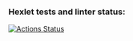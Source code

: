 ### Hexlet tests and linter status:
[![Actions Status](https://github.com/sss-111/python-project-lvl1/workflows/hexlet-check/badge.svg)](https://github.com/sss-111/python-project-lvl1/actions)